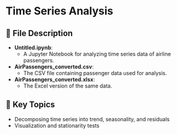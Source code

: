 # Time Series Analysis

## 📄 File Description
- **Untitled.ipynb**:
  - A Jupyter Notebook for analyzing time series data of airline passengers.
- **AirPassengers_converted.csv**:
  - The CSV file containing passenger data used for analysis.
- **AirPassengers_converted.xlsx**:
  - The Excel version of the same data.

## 📝 Key Topics
- Decomposing time series into trend, seasonality, and residuals
- Visualization and stationarity tests